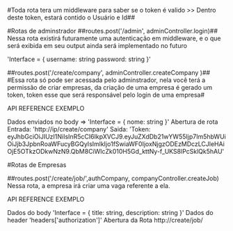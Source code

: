 #Toda rota tera um middleware para saber se o token é valido >> Dentro deste token, estará contido o Usuário e Id##

#Rotas de adminstrador ##routes.post('/admin', adminController.login)## Nessa rota existirá futuramente uma autenticação em middleware, e o que será exibida em seu output ainda será implementado no futuro

'Interface = { username: string password: string }'

##routes.post('/create/company', adminController.createCompany )## #Essa rota só pode ser acessada pelo adminstrador, nela você terá a permissão de criar empresas, da criação de uma empresa é gerado um token, token esse que será responsável pelo login de uma empresa#

API REFERENCE EXEMPLO

Dados enviados no body => 'Interface = { nome: string }' Abertura de rota Entrada: 'http://ip/create/company' Saida: 'Token: eyJhbGciOiJIUzI1NiIsInR5cCI6IkpXVCJ9.eyJuZXdDb21wYW55Ijp7Im5hbWUiOiJjb3JpbnRoaWFucyBGQyIsImlkIjo1fSwiaWF0IjoxNjgzODEzMDczLCJleHAiOjE5OTkzODkwNzN9.QbM8CiWlcZk010H5Gd_kttNy-f_UKS8lPcSklQk5hAU'

#Rotas de Empresas

##routes.post('/create/job/',authCompany, companyController.createJob) Nessa rota, a empresa irá criar uma vaga referente a ela.

API REFERENCE EXEMPLO

Dados do body 'Interface = { title: string, description: string }' Dados do header 'headers['authorization']' Abertura da Rota http://create/job/
